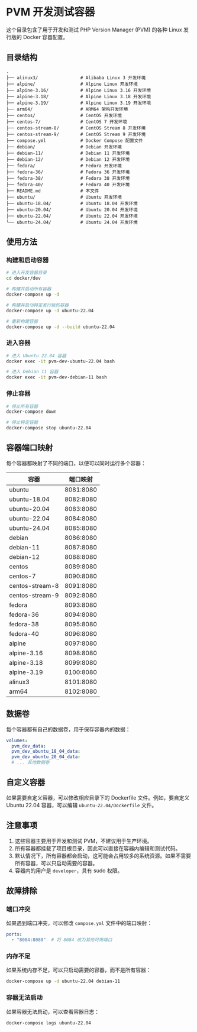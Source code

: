 # PVM 开发测试容器

这个目录包含了用于开发和测试 PHP Version Manager (PVM) 的各种 Linux 发行版的 Docker 容器配置。

## 目录结构

```
.
├── alinux3/                # Alibaba Linux 3 开发环境
├── alpine/                 # Alpine Linux 开发环境
├── alpine-3.16/            # Alpine Linux 3.16 开发环境
├── alpine-3.18/            # Alpine Linux 3.18 开发环境
├── alpine-3.19/            # Alpine Linux 3.19 开发环境
├── arm64/                  # ARM64 架构开发环境
├── centos/                 # CentOS 开发环境
├── centos-7/               # CentOS 7 开发环境
├── centos-stream-8/        # CentOS Stream 8 开发环境
├── centos-stream-9/        # CentOS Stream 9 开发环境
├── compose.yml             # Docker Compose 配置文件
├── debian/                 # Debian 开发环境
├── debian-11/              # Debian 11 开发环境
├── debian-12/              # Debian 12 开发环境
├── fedora/                 # Fedora 开发环境
├── fedora-36/              # Fedora 36 开发环境
├── fedora-38/              # Fedora 38 开发环境
├── fedora-40/              # Fedora 40 开发环境
├── README.md               # 本文件
├── ubuntu/                 # Ubuntu 开发环境
├── ubuntu-18.04/           # Ubuntu 18.04 开发环境
├── ubuntu-20.04/           # Ubuntu 20.04 开发环境
├── ubuntu-22.04/           # Ubuntu 22.04 开发环境
└── ubuntu-24.04/           # Ubuntu 24.04 开发环境
```

## 使用方法

### 构建和启动容器

```bash
# 进入开发容器目录
cd docker/dev

# 构建并启动所有容器
docker-compose up -d

# 构建并启动特定发行版的容器
docker-compose up -d ubuntu-22.04

# 重新构建容器
docker-compose up -d --build ubuntu-22.04
```

### 进入容器

```bash
# 进入 Ubuntu 22.04 容器
docker exec -it pvm-dev-ubuntu-22.04 bash

# 进入 Debian 11 容器
docker exec -it pvm-dev-debian-11 bash
```

### 停止容器

```bash
# 停止所有容器
docker-compose down

# 停止特定容器
docker-compose stop ubuntu-22.04
```

## 容器端口映射

每个容器都映射了不同的端口，以便可以同时运行多个容器：

| 容器 | 端口映射 |
|------|---------|
| ubuntu | 8081:8080 |
| ubuntu-18.04 | 8082:8080 |
| ubuntu-20.04 | 8083:8080 |
| ubuntu-22.04 | 8084:8080 |
| ubuntu-24.04 | 8085:8080 |
| debian | 8086:8080 |
| debian-11 | 8087:8080 |
| debian-12 | 8088:8080 |
| centos | 8089:8080 |
| centos-7 | 8090:8080 |
| centos-stream-8 | 8091:8080 |
| centos-stream-9 | 8092:8080 |
| fedora | 8093:8080 |
| fedora-36 | 8094:8080 |
| fedora-38 | 8095:8080 |
| fedora-40 | 8096:8080 |
| alpine | 8097:8080 |
| alpine-3.16 | 8098:8080 |
| alpine-3.18 | 8099:8080 |
| alpine-3.19 | 8100:8080 |
| alinux3 | 8101:8080 |
| arm64 | 8102:8080 |

## 数据卷

每个容器都有自己的数据卷，用于保存容器内的数据：

```yaml
volumes:
  pvm_dev_data:
  pvm_dev_ubuntu_18_04_data:
  pvm_dev_ubuntu_20_04_data:
  # ... 其他数据卷
```

## 自定义容器

如果需要自定义容器，可以修改相应目录下的 Dockerfile 文件。例如，要自定义 Ubuntu 22.04 容器，可以编辑 `ubuntu-22.04/Dockerfile` 文件。

## 注意事项

1. 这些容器主要用于开发和测试 PVM，不建议用于生产环境。
2. 所有容器都挂载了项目根目录，因此可以直接在容器内编辑和测试代码。
3. 默认情况下，所有容器都会启动，这可能会占用较多的系统资源。如果不需要所有容器，可以只启动需要的容器。
4. 容器内的用户是 `developer`，具有 sudo 权限。

## 故障排除

### 端口冲突

如果遇到端口冲突，可以修改 `compose.yml` 文件中的端口映射：

```yaml
ports:
  - "8084:8080"  # 将 8084 改为其他可用端口
```

### 内存不足

如果系统内存不足，可以只启动需要的容器，而不是所有容器：

```bash
docker-compose up -d ubuntu-22.04 debian-11
```

### 容器无法启动

如果容器无法启动，可以查看容器日志：

```bash
docker-compose logs ubuntu-22.04
```
